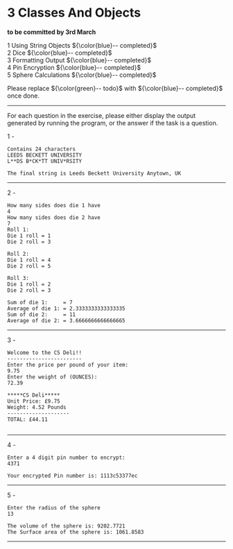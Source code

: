 # 3 Classes And Objects

**to be committed by 3rd March**

1 Using String Objects   ${\color{blue}-- completed}$\
2 Dice               ${\color{blue}-- completed}$\
3 Formatting Output   ${\color{blue}-- completed}$\
4 Pin Encryption  ${\color{blue}-- completed}$\
5 Sphere Calculations ${\color{blue}-- completed}$

Please replace ${\color{green}-- todo}$ with ${\color{blue}-- completed}$ once done.

---

For each question in the exercise, please either display the output generated by running the program, or the answer if the task is a question.

1 -

```
Contains 24 characters
LEEDS BECKETT UNIVERSITY
L**DS B*CK*TT UNIV*RSITY

The final string is Leeds Beckett University Anytown, UK

```

---

2 -
```
How many sides does die 1 have 
4
How many sides does die 2 have 
7
Roll 1:
Die 1 roll = 1
Die 2 roll = 3

Roll 2:
Die 1 roll = 4
Die 2 roll = 5

Roll 3:
Die 1 roll = 2
Die 2 roll = 3

Sum of die 1:     = 7
Average of die 1: = 2.3333333333333335
Sum of die 2:     = 11
Average of die 2: = 3.6666666666666665

```

---

3 -
```
Welcome to the CS Deli!!
------------------------
Enter the price per pound of your item: 
9.75
Enter the weight of (OUNCES): 
72.39

*****CS Deli*****
Unit Price: £9.75
Weight: 4.52 Pounds
--------------------
TOTAL: £44.11


```

---

4 -
```
Enter a 4 digit pin number to encrypt: 
4371

Your encrypted Pin number is: 1113c53377ec

```

---

5 -
```
Enter the radius of the sphere
13

The volume of the sphere is: 9202.7721
The Surface area of the sphere is: 1061.8583

```

---



